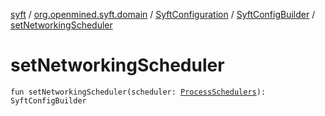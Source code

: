 [syft](../../../index.md) / [org.openmined.syft.domain](../../index.md) / [SyftConfiguration](../index.md) / [SyftConfigBuilder](index.md) / [setNetworkingScheduler](./set-networking-scheduler.md)

# setNetworkingScheduler

`fun setNetworkingScheduler(scheduler: `[`ProcessSchedulers`](../../../org.openmined.syft.threading/-process-schedulers/index.md)`): SyftConfigBuilder`